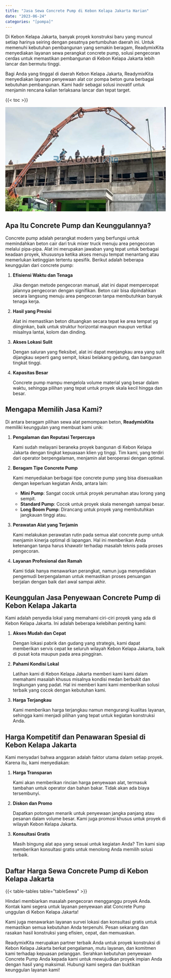 ```yaml
---
title: "Jasa Sewa Concrete Pump di Kebon Kelapa Jakarta Harian"
date: "2023-06-24"
categories: "[pompa]"
---
```


Di Kebon Kelapa Jakarta, banyak proyek konstruksi baru yang muncul setiap harinya seiring dengan pesatnya pertumbuhan daerah ini. Untuk memenuhi kebutuhan pembangunan yang semakin beragam, ReadymixKita menyediakan layanan sewa perangkat concrete pump, solusi pengecoran cerdas untuk memastikan pembangunan di Kebon Kelapa Jakarta lebih lancar dan bermutu tinggi.

Bagi Anda yang tinggal di daerah Kebon Kelapa Jakarta, ReadymixKita menyediakan layanan penyewaan alat cor pompa beton guna berbagai kebutuhan pembangunan. Kami hadir sebagai solusi inovatif untuk menjamin rencana kalian terlaksana lancar dan tepat target.

{{< toc >}}

![Jasa Sewa Concrete Pump di Kebon Kelapa Jakarta Harian](/images/pompa/sewa-pompa-05.jpg)

## Apa Itu Concrete Pump dan Keunggulannya?

Concrete pump adalah perangkat modern yang berfungsi untuk memindahkan beton cair dari truk mixer truck menuju area pengecoran melalui pipa-pipa. Alat ini merupakan jawaban yang tepat untuk berbagai keadaan proyek, khususnya ketika akses menuju tempat menantang atau memerlukan ketinggian tertentu spesifik. Berikut adalah beberapa keunggulan dari concrete pump:

1. **Efisiensi Waktu dan Tenaga**

   Jika dengan metode pengecoran manual, alat ini dapat mempercepat jalannya pengecoran dengan signifikan. Beton cair bisa dipindahkan secara langsung menuju area pengecoran tanpa membutuhkan banyak tenaga kerja.

2. **Hasil yang Presisi**

   Alat ini memastikan beton dituangkan secara tepat ke area tempat yg diinginkan, baik untuk struktur horizontal maupun maupun vertikal misalnya lantai, kolom dan dinding.

3. **Akses Lokasi Sulit**

   Dengan saluran yang fleksibel, alat ini dapat menjangkau area yang sulit dijangkau seperti gang sempit, lokasi belakang gedung, dan bangunan tingkat tinggi.

4. **Kapasitas Besar**

   Concrete pump mampu mengelola volume material yang besar dalam waktu, sehingga pilihan yang tepat untuk proyek skala kecil hingga dan besar.

## Mengapa Memilih Jasa Kami?

Di antara beragam pilihan sewa alat pemompaan beton, **ReadymixKita** memiliki keunggulan yang membuat kami unik:

1. **Pengalaman dan Reputasi Terpercaya**

   Kami sudah melayani beraneka proyek bangunan di Kebon Kelapa Jakarta dengan tingkat kepuasaan klien yg tinggi. Tim kami, yang terdiri dari operator berpengalaman, menjamin alat beroperasi dengan optimal.

2. **Beragam Tipe Concrete Pump**

   Kami menyediakan berbagai tipe concrete pump yang bisa disesuaikan dengan keperluan kegiatan Anda, antara lain:
   - **Mini Pump**: Sangat cocok untuk proyek perumahan atau lorong yang sempit.
   - **Standard Pump**: Cocok untuk proyek skala menengah sampai besar.
   - **Long Boom Pump**: Dirancang untuk proyek yang membutuhkan jangkauan tinggi atau.

3. **Perawatan Alat yang Terjamin**

   Kami melakukan perawatan rutin pada semua alat concrete pump untuk menjamin kinerja optimal di lapangan. Hal ini memberikan Anda ketenangan tanpa harus khawatir terhadap masalah teknis pada proses pengecoran.

4. **Layanan Profesional dan Ramah**

   Kami tidak hanya menawarkan perangkat, namun juga menyediakan pengemudi berpengalaman untuk memastikan proses penuangan berjalan dengan baik dari awal sampai akhir.

## Keunggulan Jasa Penyewaan Concrete Pump di Kebon Kelapa Jakarta

Kami adalah penyedia lokal yang memahami ciri-ciri proyek yang ada di Kebon Kelapa Jakarta. Ini adalah beberapa kelebihan penting kami:

1. **Akses Mudah dan Cepat**

   Dengan lokasi pabrik dan gudang yang strategis, kami dapat memberikan servis cepat ke seluruh wilayah Kebon Kelapa Jakarta, baik di pusat kota maupun pada area pinggiran.

2. **Pahami Kondisi Lokal**

   Latihan kami di Kebon Kelapa Jakarta memberi kami kami dalam memahami masalah khusus misalnya kondisi medan berbukit dan lingkungan yang padat. Hal ini memberi kami kami memberikan solusi terbaik yang cocok dengan kebutuhan kami.

3. **Harga Terjangkau**

   Kami memberikan harga terjangkau namun mengurangi kualitas layanan, sehingga kami menjadi pilihan yang tepat untuk kegiatan konstruksi Anda.

## Harga Kompetitif dan Penawaran Spesial di Kebon Kelapa Jakarta

Kami menyadari bahwa anggaran adalah faktor utama dalam setiap proyek. Karena itu, kami menyediakan:

1. **Harga Transparan**

   Kami akan memberikan rincian harga penyewaan alat, termasuk tambahan untuk operator dan bahan bakar. Tidak akan ada biaya tersembunyi.

2. **Diskon dan Promo**

   Dapatkan potongan menarik untuk penyewaan jangka panjang atau pesanan dalam volume besar. Kami juga promosi khusus untuk proyek di wilayah Kebon Kelapa Jakarta.

3. **Konsultasi Gratis**

   Masih bingung alat apa yang sesuai untuk kegiatan Anda? Tim kami siap memberikan konsultasi gratis untuk menolong Anda memilih solusi terbaik.

## Daftar Harga Sewa Concrete Pump di Kebon Kelapa Jakarta

{{< table-tables table="tableSewa" >}}

Hindari membiarkan masalah pengecoran mengganggu proyek Anda. Kontak kami segera untuk layanan penyewaan alat Concrete Pump unggulan di Kebon Kelapa Jakarta!

Kami juga menawarkan layanan survei lokasi dan konsultasi gratis untuk memastikan semua kebutuhan Anda terpenuhi. Pesan sekarang dan rasakan hasil konstruksi yang efisien, cepat, dan memuaskan.

ReadymixKita merupakan partner terbaik Anda untuk proyek konstruksi di Kebon Kelapa Jakarta berkat pengalaman, mutu layanan, dan komitmen kami terhadap kepuasan pelanggan. Serahkan kebutuhan penyewaan Concrete Pump Anda kepada kami untuk mewujudkan proyek impian Anda dengan hasil yang maksimal. Hubungi kami segera dan buktikan keunggulan layanan kami!